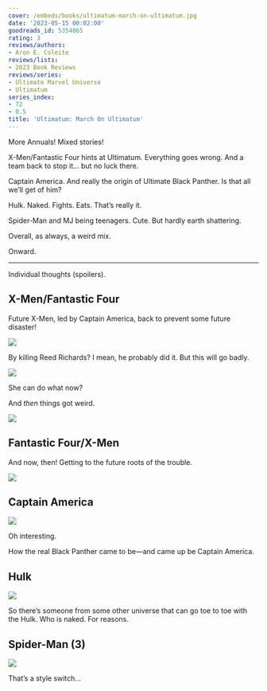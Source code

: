 ```yaml
---
cover: /embeds/books/ultimatum-march-on-ultimatum.jpg
date: '2023-05-15 00:02:00'
goodreads_id: 5354065
rating: 3
reviews/authors:
- Aron E. Coleite
reviews/lists:
- 2023 Book Reviews
reviews/series:
- Ultimate Marvel Universe
- Ultimatum
series_index:
- 72
- 0.5
title: 'Ultimatum: March On Ultimatum'
---
```

More Annuals! Mixed stories!

X-Men/Fantastic Four hints at Ultimatum. Everything goes wrong. And a team back to stop it… but no luck there. 

Captain America. And really the origin of Ultimate Black Panther. Is that all we’ll get of him?

Hulk. Naked. Fights. Eats. That’s really it. 

Spider-Man and MJ being teenagers. Cute. But hardly earth shattering. 

Overall, as always, a weird mix. 

Onward. 

<!--more-->

---



Individual thoughts (spoilers). 

## X-Men/Fantastic Four
Future X-Men, led by Captain America, back to prevent some future disaster!

![](/embeds/books/attachments/march-on-ultimatum-87855b.png)

By killing Reed Richards? I mean, he probably did it. But this will go badly. 

![](/embeds/books/attachments/march-on-ultimatum-dee11b.png)

She can do what now?

And _then_ things got weird. 

![](/embeds/books/attachments/march-on-ultimatum-883e6a.png)

## Fantastic Four/X-Men
And now, then! Getting to the future roots of the trouble. 

![](/embeds/books/attachments/march-on-ultimatum-04d452.png)

## Captain America
![](/embeds/books/attachments/march-on-ultimatum-164de7.png)

Oh interesting. 

How the real Black Panther came to be—and came up be Captain America. 

## Hulk
![](/embeds/books/attachments/march-on-ultimatum-7b153f.png)

So there’s someone from some other universe that can go toe to toe with the Hulk. Who is naked. For reasons. 

## Spider-Man (3)

![](/embeds/books/attachments/march-on-ultimatum-72c618.png)

That’s a style switch…
